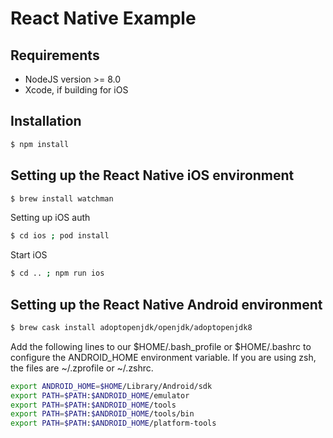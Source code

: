 # React Native Example

## Requirements

- NodeJS version >= 8.0
- Xcode, if building for iOS

## Installation
```bash
$ npm install
```

## Setting up the React Native iOS environment
```bash
$ brew install watchman
```

Setting up iOS auth
```bash
$ cd ios ; pod install
```

Start iOS
```bash
$ cd .. ; npm run ios
```

## Setting up the React Native Android environment
```bash
$ brew cask install adoptopenjdk/openjdk/adoptopenjdk8
```

Add the following lines to our $HOME/.bash_profile or $HOME/.bashrc to configure the ANDROID_HOME environment variable. If you are using zsh, the files are ~/.zprofile or ~/.zshrc.
```bash
export ANDROID_HOME=$HOME/Library/Android/sdk
export PATH=$PATH:$ANDROID_HOME/emulator
export PATH=$PATH:$ANDROID_HOME/tools
export PATH=$PATH:$ANDROID_HOME/tools/bin
export PATH=$PATH:$ANDROID_HOME/platform-tools
```